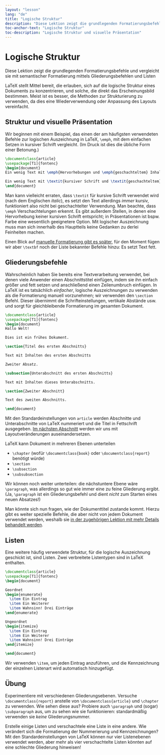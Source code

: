 ```yaml
---
layout: "lesson"
lang: "de"
title: "Logische Struktur"
description: "Diese Lektion zeigt die grundlegenden Formatierungsbefehle und vergleicht sie mit semantischer Formatierung mittels Gliederungsbefehlen und Listen"
toc-anchor-text: "Logische Struktur"
toc-description: "Logische Struktur und visuelle Präsentation"
---
```


# Logische Struktur

<span
  class="summary">Diese Lektion zeigt die grundlegenden Formatierungsbefehle und vergleicht sie mit semantischer Formatierung mittels Gliederungsbefehlen und Listen</span>

LaTeX stellt Mittel bereit, die erlauben, sich auf die logische Struktur eines
Dokuments zu konzentrieren, und solche, die direkt das Erscheinungsbild
bestimmen. Meist ist es besser, die Methoden zur Strukturierung zu verwenden, da
dies eine Wiederverwendung oder Anpassung des Layouts vereinfacht.

## Struktur und visuelle Präsentation

Wir beginnen mit einem Beispiel, das einen der am häufigsten verwendeten Befehle
zur logischen Auszeichnung in LaTeX, `\emph`, mit dem einfachen Setzen in
kursiver Schrift vergleicht. (Im Druck ist dies die übliche Form einer
Betonung.)

```latex
\documentclass{article}
\usepackage[T1]{fontenc}
\begin{document}
Ein wenig Text mit \emph{Hervorhebungen und \emph{geschachteltem} Inhalt}.

Ein wenig Text mit \textit{kursiver Schrift und \textit{geschachteltem} Inhalt}.
\end{document}
```

Man kann vielleicht erraten, dass `\textit` für kursive Schrift verwendet wird
(nach dem Englischen _italic_), es setzt den Text allerdings _immer_ kursiv,
funktioniert also nicht bei geschachtelter Verwendung. Man beachte, dass `\emph`
Verschachtelungen erkennt. Es gibt außerdem Stellen, in denen eine Hervorhebung
keiner kursiven Schrift entspricht; in Präsentationen ist bspw. Farbe eine
wesentlich geeignetere Option. Mit logischer Auszeichnung muss man sich
innerhalb des Hauptteils keine Gedanken zu derlei Feinheiten machen.

Einen Blick auf [manuelle Formatierung gibt es später](lesson-11), für den
Moment fügen wir aber `\textbf` noch der Liste bekannter Befehle hinzu: Es setzt
Text fett.

## Gliederungsbefehle

Wahrscheinlich haben Sie bereits eine Textverarbeitung verwendet, bei denen
viele Anwender einen Abschnittstitel einfügen, indem sie ihn einfach größer und
fett setzen und anschließend einen Zeilenumbruch einfügen. In LaTeX ist es
tatsächlich _einfacher_, logische Auszeichnungen zu verwenden als die
Formatierung manuell vorzunehmen; wir verwenden den `\section` Befehl. Dieser
übernimmt die Schrifteinstellungen, vertikale Abstände usw. und sorgt für
gleichbleibende Formatierung im gesamten Dokument.

```latex
\documentclass{article}
\usepackage[T1]{fontenc}
\begin{document}
Hallo Welt!

Dies ist ein frühes Dokument.

\section{Titel des ersten Abschnitts}

Text mit Inhalten des ersten Abschnitts

Zweiter Absatz.

\subsection{Unterabschnitt des ersten Abschnitts}

Text mit Inhalten dieses Unterabschnitts.

\section{Zweiter Abschnitt}

Text des zweiten Abschnitts.

\end{document}
```

Mit den Standardeinstellungen von `article` werden Abschnitte und
Unterabschnitte von LaTeX nummeriert und die Titel in Fettschrift ausgegeben.
[Im nächsten Abschnitt](lesson-05) werden wir uns mit Layoutveränderungen
auseinandersetzen.

LaTeX kann Dokument in mehreren Ebenen unterteilen

- `\chapter` (wofür `\documentclass{book}` oder `\documentclass{report}`
    benötigt würde)
- `\section`
- `\subsection`
- `\subsubsection`

Wir können noch weiter unterteilen: die nächstuntere Ebene wäre `\paragraph`,
was allerdings so gut wie immer eine zu feine Gliederung ergibt. (Ja,
`\paragraph` ist ein Gliederungsbefehl und dient _nicht_ zum Starten eines neuen
Absatzes!)

Man könnte sich nun fragen, wie der Dokumenttitel zustande kommt. Hierzu gibt es
weiter spezielle Befehle, die aber nicht von jedem Dokument verwendet werden,
weshalb sie [in der zugehörigen Lektion mit mehr Details behandelt
werden](more-04).

## Listen

Eine weitere häufig verwendete Struktur, für die logische Auszeichnung geschickt
ist, sind Listen. Zwei verbreitete Listentypen sind in LaTeX enthalten.

```latex
\documentclass{article}
\usepackage[T1]{fontenc}
\begin{document}

Geordnet
\begin{enumerate}
  \item Ein Eintrag
  \item Ein Weiterer
  \item Wahnsinn! Drei Einträge
\end{enumerate}

Ungeordnet
\begin{itemize}
  \item Ein Eintrag
  \item Ein Weiterer
  \item Wahnsinn! Drei Einträge
\end{itemize}

\end{document}
```

Wir verwenden `\item`, um jeden Eintrag anzuführen, und die Kennzeichnung der
einzelnen Listenart wird automatisch hinzugefügt.

## Übung

Experimentiere mit verschiedenen Gliederungsebenen. Versuche
`\documentclass{report}` anstelle von `\documentclass{article}` und `\chapter`
zu verwenden. Wie sehen diese aus? Probiere auch `\paragraph` und (sogar)
`\subparagraph` aus, um zu sehen wie sie funktionieren: standardmäßig verwenden
sie _keine_ Gliederungsnummer.

Erstelle einige Listen und verschachtele eine Liste in eine andere. Wie
verändert sich die Formatierung der Nummerierung und Kennzeichnungen? Mit den
Standardeinstellungen von LaTeX können nur vier Listenebenen verwendet werden,
aber mehr als vier verschachtelte Listen könnten auf eine schlechte Gliederung
hinweisen!
